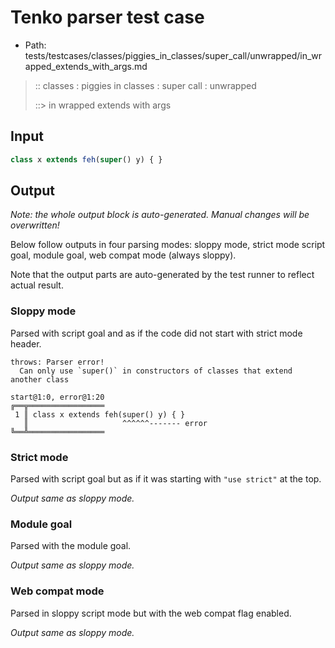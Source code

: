 # Tenko parser test case

- Path: tests/testcases/classes/piggies_in_classes/super_call/unwrapped/in_wrapped_extends_with_args.md

> :: classes : piggies in classes : super call : unwrapped
>
> ::> in wrapped extends with args

## Input

`````js
class x extends feh(super() y) { }
`````

## Output

_Note: the whole output block is auto-generated. Manual changes will be overwritten!_

Below follow outputs in four parsing modes: sloppy mode, strict mode script goal, module goal, web compat mode (always sloppy).

Note that the output parts are auto-generated by the test runner to reflect actual result.

### Sloppy mode

Parsed with script goal and as if the code did not start with strict mode header.

`````
throws: Parser error!
  Can only use `super()` in constructors of classes that extend another class

start@1:0, error@1:20
╔══╦═════════════════
 1 ║ class x extends feh(super() y) { }
   ║                     ^^^^^^------- error
╚══╩═════════════════

`````

### Strict mode

Parsed with script goal but as if it was starting with `"use strict"` at the top.

_Output same as sloppy mode._

### Module goal

Parsed with the module goal.

_Output same as sloppy mode._

### Web compat mode

Parsed in sloppy script mode but with the web compat flag enabled.

_Output same as sloppy mode._
